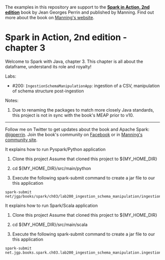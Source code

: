 The examples in this repository are support to the **[Spark in Action, 2nd edition](http://jgp.net/sia)** book by Jean Georges Perrin and published by Manning. Find out more about the book on [Manning's website](http://jgp.net/sia).

# Spark in Action, 2nd edition - chapter 3

Welcome to Spark with Java, chapter 3. This chapter is all about the dataframe, understand its role and royalty!

Labs:
 * #200: `IngestionSchemaManipulationApp`: ingestion of a CSV, manipulation of schema structure post-ingestion

Notes: 
 1. Due to renaming the packages to match more closely Java standards, this project is not in sync with the book's MEAP prior to v10.

---

Follow me on Twitter to get updates about the book and Apache Spark: [@jgperrin](https://twitter.com/jgperrin). Join the book's community on [Facebook](https://www.facebook.com/SparkWithJava/) or in [Manning's community site](https://forums.manning.com/forums/spark-in-action-second-edition?a_aid=jgp).

It explains how to run Pyspark/Python application

1. Clone this project
   Assume that cloned this project to ${MY_HOME_DIR}

2. cd ${MY_HOME_DIR}/src/main/python

3. Execute the following spark-submit command to create a jar file to our this application
```
spark-submit net/jgp/books/spark/ch03/lab200_ingestion_schema_manipulation/ingestionSchemaManipulationApp.py
```

It explains how to run Spark/Scala application

1. Clone this project
   Assume that cloned this project to ${MY_HOME_DIR}

2. cd ${MY_HOME_DIR}/src/main/scala

3. Execute the following spark-submit command to create a jar file to our this application
```
spark-submit net.jgp.books.spark.ch03.lab200_ingestion_schema_manipulation.ingestionSchemaManipulateApp
```